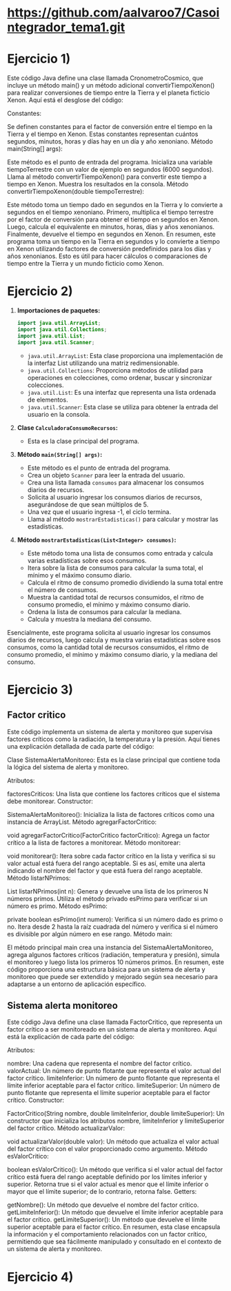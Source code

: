 # https://github.com/aalvaroo7/Casointegrador_tema1.git

# Ejercicio 1)
Este código Java define una clase llamada CronometroCosmico, que incluye un método main() y un método adicional convertirTiempoXenon() para realizar conversiones de tiempo entre la Tierra y el planeta ficticio Xenon. Aquí está el desglose del código:

Constantes:

Se definen constantes para el factor de conversión entre el tiempo en la Tierra y el tiempo en Xenon. Estas constantes representan cuántos segundos, minutos, horas y días hay en un día y año xenoniano.
Método main(String[] args):

Este método es el punto de entrada del programa.
Inicializa una variable tiempoTerrestre con un valor de ejemplo en segundos (6000 segundos).
Llama al método convertirTiempoXenon() para convertir este tiempo a tiempo en Xenon.
Muestra los resultados en la consola.
Método convertirTiempoXenon(double tiempoTerrestre):

Este método toma un tiempo dado en segundos en la Tierra y lo convierte a segundos en el tiempo xenoniano.
Primero, multiplica el tiempo terrestre por el factor de conversión para obtener el tiempo en segundos en Xenon.
Luego, calcula el equivalente en minutos, horas, días y años xenonianos.
Finalmente, devuelve el tiempo en segundos en Xenon.
En resumen, este programa toma un tiempo en la Tierra en segundos y lo convierte a tiempo en Xenon utilizando factores de conversión predefinidos para los días y años xenonianos. Esto es útil para hacer cálculos o comparaciones de tiempo entre la Tierra y un mundo ficticio como Xenon.

# Ejercicio 2)
1. **Importaciones de paquetes:**
   ```java
   import java.util.ArrayList;
   import java.util.Collections;
   import java.util.List;
   import java.util.Scanner;
   ```
   - `java.util.ArrayList`: Esta clase proporciona una implementación de la interfaz List utilizando una matriz redimensionable.
   - `java.util.Collections`: Proporciona métodos de utilidad para operaciones en colecciones, como ordenar, buscar y sincronizar colecciones.
   - `java.util.List`: Es una interfaz que representa una lista ordenada de elementos.
   - `java.util.Scanner`: Esta clase se utiliza para obtener la entrada del usuario en la consola.

2. **Clase `CalculadoraConsumoRecursos`:**
   - Esta es la clase principal del programa.

3. **Método `main(String[] args)`:**
   - Este método es el punto de entrada del programa.
   - Crea un objeto `Scanner` para leer la entrada del usuario.
   - Crea una lista llamada `consumos` para almacenar los consumos diarios de recursos.
   - Solicita al usuario ingresar los consumos diarios de recursos, asegurándose de que sean múltiplos de 5.
   - Una vez que el usuario ingresa -1, el ciclo termina.
   - Llama al método `mostrarEstadisticas()` para calcular y mostrar las estadísticas.

4. **Método `mostrarEstadisticas(List<Integer> consumos)`:**
   - Este método toma una lista de consumos como entrada y calcula varias estadísticas sobre esos consumos.
   - Itera sobre la lista de consumos para calcular la suma total, el mínimo y el máximo consumo diario.
   - Calcula el ritmo de consumo promedio dividiendo la suma total entre el número de consumos.
   - Muestra la cantidad total de recursos consumidos, el ritmo de consumo promedio, el mínimo y máximo consumo diario.
   - Ordena la lista de consumos para calcular la mediana.
   - Calcula y muestra la mediana del consumo.
   
Esencialmente, este programa solicita al usuario ingresar los consumos diarios de recursos, luego calcula y muestra varias estadísticas sobre esos consumos, como la cantidad total de recursos consumidos, el ritmo de consumo promedio, el mínimo y máximo consumo diario, y la mediana del consumo.

# Ejercicio 3)
## Factor critico 
Este código implementa un sistema de alerta y monitoreo que supervisa factores críticos como la radiación, la temperatura y la presión. Aquí tienes una explicación detallada de cada parte del código:

Clase SistemaAlertaMonitoreo: Esta es la clase principal que contiene toda la lógica del sistema de alerta y monitoreo.

Atributos:

factoresCriticos: Una lista que contiene los factores críticos que el sistema debe monitorear.
Constructor:

SistemaAlertaMonitoreo(): Inicializa la lista de factores críticos como una instancia de ArrayList.
Método agregarFactorCritico:

void agregarFactorCritico(FactorCritico factorCritico): Agrega un factor crítico a la lista de factores a monitorear.
Método monitorear:

void monitorear(): Itera sobre cada factor crítico en la lista y verifica si su valor actual está fuera del rango aceptable. Si es así, emite una alerta indicando el nombre del factor y que está fuera del rango aceptable.
Método listarNPrimos:

List<Integer> listarNPrimos(int n): Genera y devuelve una lista de los primeros N números primos. Utiliza el método privado esPrimo para verificar si un número es primo.
Método esPrimo:

private boolean esPrimo(int numero): Verifica si un número dado es primo o no. Itera desde 2 hasta la raíz cuadrada del número y verifica si el número es divisible por algún número en ese rango.
Método main:

El método principal main crea una instancia del SistemaAlertaMonitoreo, agrega algunos factores críticos (radiación, temperatura y presión), simula el monitoreo y luego lista los primeros 10 números primos.
En resumen, este código proporciona una estructura básica para un sistema de alerta y monitoreo que puede ser extendido y mejorado según sea necesario para adaptarse a un entorno de aplicación específico.

## Sistema alerta monitoreo

Este código Java define una clase llamada FactorCritico, que representa un factor crítico a ser monitoreado en un sistema de alerta y monitoreo. Aquí está la explicación de cada parte del código:

Atributos:

nombre: Una cadena que representa el nombre del factor crítico.
valorActual: Un número de punto flotante que representa el valor actual del factor crítico.
limiteInferior: Un número de punto flotante que representa el límite inferior aceptable para el factor crítico.
limiteSuperior: Un número de punto flotante que representa el límite superior aceptable para el factor crítico.
Constructor:

FactorCritico(String nombre, double limiteInferior, double limiteSuperior): Un constructor que inicializa los atributos nombre, limiteInferior y limiteSuperior del factor crítico.
Método actualizarValor:

void actualizarValor(double valor): Un método que actualiza el valor actual del factor crítico con el valor proporcionado como argumento.
Método esValorCritico:

boolean esValorCritico(): Un método que verifica si el valor actual del factor crítico está fuera del rango aceptable definido por los límites inferior y superior. Retorna true si el valor actual es menor que el límite inferior o mayor que el límite superior; de lo contrario, retorna false.
Getters:

getNombre(): Un método que devuelve el nombre del factor crítico.
getLimiteInferior(): Un método que devuelve el límite inferior aceptable para el factor crítico.
getLimiteSuperior(): Un método que devuelve el límite superior aceptable para el factor crítico.
En resumen, esta clase encapsula la información y el comportamiento relacionados con un factor crítico, permitiendo que sea fácilmente manipulado y consultado en el contexto de un sistema de alerta y monitoreo.

# Ejercicio 4)


